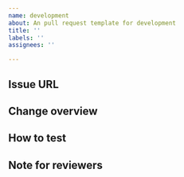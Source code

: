 ```yaml
---
name: development
about: An pull request template for development
title: ''
labels: ''
assignees: ''

---
```


## Issue URL

<!-- Please paste url to issue here. -->

## Change overview

<!-- Please describe what is changed / achieved by this pull request. -->

## How to test

<!-- If there is a way to test, please write it here. -->

## Note for reviewers

<!-- If you want to leave note to reviewer, please write here. -->